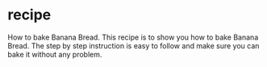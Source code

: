 # recipe
How to bake Banana Bread.
This recipe is to show you how to bake Banana Bread. The step by step instruction is easy to follow and make sure you can bake it without any problem. 
